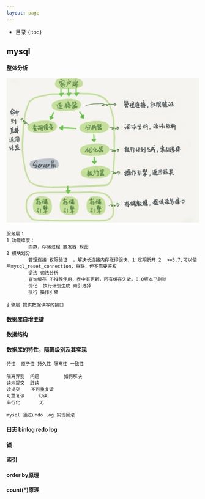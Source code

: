 ```yaml
---
layout: page
---
```


*  目录
{:toc}
## mysql

#### 整体分析

![image-20220216111041686](../images/image-20220216111041686.png)



```
服务层：
1 功能维度：
		函数，存储过程 触发器 视图
2 模块划分 
		管理连接 权限验证  。解决长连接内存涨得很快，1 定期断开 2  >=5.7,可以使用mysql_reset_connection，重联，但不需要鉴权
		语法 词法分析
		查询缓存 不推荐使用，表中有更新，所有缓存失效。8.0版本已删除
		优化  执行计划生成 索引选择 
		执行 操作引擎 
		
引擎层 提供数据读写的接口
```

#### 数据库自增主键

#### 数据结构

####  数据库的特性，隔离级别及其实现

```
特性  原子性 持久性 隔离性 一致性

隔离界别  问题         如何解决
读未提交  脏读			
读提交    不可重复读
可重复读	 幻读
串行化		  无

mysql 通过undo log 实现回滚
```

#### 日志 binlog redo log

#### 锁

#### 索引

#### order by原理

#### count(*)原理





